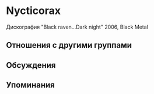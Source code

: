 # Nycticorax

Дискография
"Black raven...Dark night" 2006, Black Metal

## Отношения с другими группами


## Обсуждения


## Упоминания

